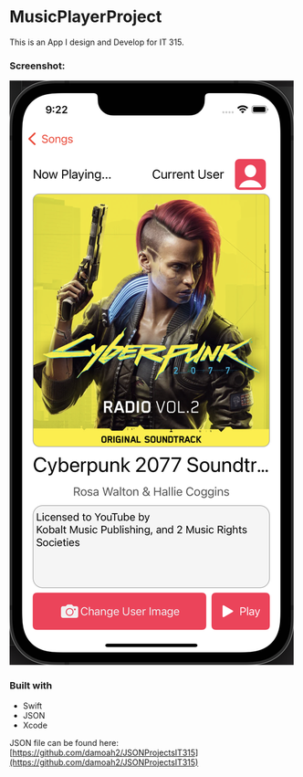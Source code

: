# MusicPlayerProject
This is an App I design and Develop for IT 315.

### Screenshot:<br>
![Screenshot of App](https://raw.githubusercontent.com/damoah2/MusicPlayerProject/main/Images/2.png)


### Built with

- Swift
- JSON
- Xcode

JSON file can be found here: <br>
[https://github.com/damoah2/JSONProjectsIT315](https://github.com/damoah2/JSONProjectsIT315)
